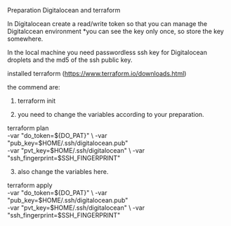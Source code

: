 Preparation Digitalocean and terraform


In Digitalocean create a read/write token so that you can manage the Digitalccean environment
*you can see the key only once, so store the key somewhere.

In the local machine you need passwordless ssh key for Digitalocean droplets
and the md5 of the ssh public key.

installed terraform (https://www.terraform.io/downloads.html)

the commend are:

1) terraform init

2) you need to change the variables according to your preparation. 

 terraform plan \
   -var "do_token=${DO_PAT}" \  
   -var "pub_key=$HOME/.ssh/digitalocean.pub" \
   -var "pvt_key=$HOME/.ssh/digitalocean" \
   -var "ssh_fingerprint=$SSH_FINGERPRINT"


3) also change the variables here.

 terraform apply \
   -var "do_token=${DO_PAT}" \
   -var "pub_key=$HOME/.ssh/digitalocean.pub" \
   -var "pvt_key=$HOME/.ssh/digitalocean" \
   -var "ssh_fingerprint=$SSH_FINGERPRINT"

